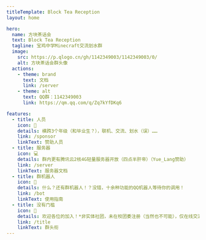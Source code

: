 ```yaml
---
titleTemplate: Block Tea Reception
layout: home

hero:
  name: 方块茶话会
  text: Block Tea Reception
  tagline: 宝鸡中学Minecraft交流划水群
  image:
    src: https://p.qlogo.cn/gh/1142349003/1142349003/0/
    alt: 方块茶话会群头像
  actions:
    - theme: brand
      text: 文档
      link: /server
    - theme: alt
      text: QQ群：1142349003
      link: https://qm.qq.com/q/Zq7kYfDKq6

features:
  - title: 人员
    icon: 👥
    details: 横跨3个年级（和毕业生？），联机、交流、划水（误）……
    link: /sponsor
    linkText: 赞助人员
  - title: 服务器
    icon: 💻
    details: 群内更有腾讯云2核4G轻量服务器开放（四点半肝帝）（Yue_Lang赞助）
    link: /server
    linkText: 服务器文档
  - title: 群机器人
    icon: 🤖
    details: 什么？还有群机器人！？没错，十余种功能的QQ机器人等待你的调用！
    link: /bot
    linkText: 使用指南
  - title: 没有门槛
    icon: 🚪
    details: 欢迎各位的加入！*非实体社团，未在校团委注册（当然也不可能），仅在线交流，暂无线下活动
    link: /title
    linkText: 群头衔
---
```

